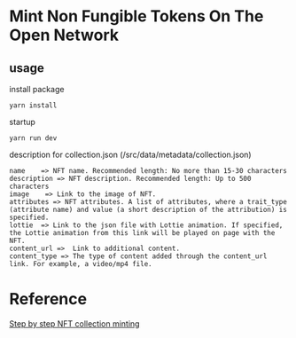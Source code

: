 # Mint Non Fungible Tokens On The Open Network

## usage
install package
```
yarn install
```
startup
```
yarn run dev
```

description for collection.json (/src/data/metadata/collection.json)
```
name	=> NFT name. Recommended length: No more than 15-30 characters
description => NFT description. Recommended length: Up to 500 characters
image	 => Link to the image of NFT.
attributes => NFT attributes. A list of attributes, where a trait_type (attribute name) and value (a short description of the attribution) is specified.
lottie	=> Link to the json file with Lottie animation. If specified, the Lottie animation from this link will be played on page with the NFT.
content_url =>	Link to additional content.
content_type =>	The type of content added through the content_url link. For example, a video/mp4 file.
```

# Reference
[Step by step NFT collection minting](https://docs.ton.org/develop/dapps/tutorials/collection-minting)